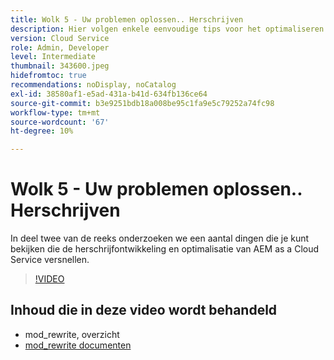 ```yaml
---
title: Wolk 5 - Uw problemen oplossen.. Herschrijven
description: Hier volgen enkele eenvoudige tips voor het optimaliseren van herschrijvingen en het versnellen van uw site
version: Cloud Service
role: Admin, Developer
level: Intermediate
thumbnail: 343600.jpeg
hidefromtoc: true
recommendations: noDisplay, noCatalog
exl-id: 38580af1-e5ad-431a-b41d-634fb136ce64
source-git-commit: b3e9251bdb18a008be95c1fa9e5c79252a74fc98
workflow-type: tm+mt
source-wordcount: '67'
ht-degree: 10%

---
```


# Wolk 5 - Uw problemen oplossen.. Herschrijven

In deel twee van de reeks onderzoeken we een aantal dingen die je kunt bekijken die de herschrijfontwikkeling en optimalisatie van AEM as a Cloud Service versnellen.

>[!VIDEO](https://video.tv.adobe.com/v/343600?quality=12&learn=on)

## Inhoud die in deze video wordt behandeld

+ mod_rewrite, overzicht
+ [mod_rewrite documenten](https://httpd.apache.org/docs/current/mod/mod_rewrite.html)

